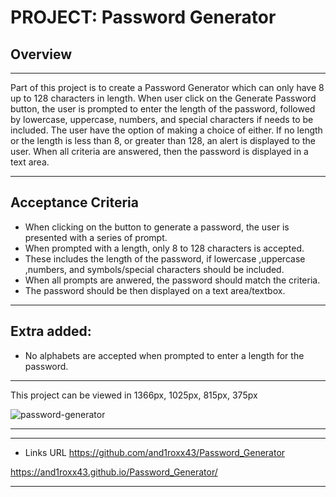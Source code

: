 # PROJECT: Password Generator

## Overview
___
Part of this project is to create a Password Generator which can only have 8 up to 128 characters in length. When user click on the Generate Password button, the user is prompted to enter the length of the password, followed by lowercase, uppercase, numbers, and special characters if needs to be included.
The user have the option of making a choice of either.
If no length or the length is less than 8, or greater than 128, an alert is displayed to the user.
When all criteria are answered, then the password is displayed in a text area.
___

## Acceptance Criteria
- When clicking on the button to generate a password, the user is presented with a series of prompt.
- When prompted with a length, only 8 to 128 characters is accepted.
- These includes the length of the password, if lowercase ,uppercase ,numbers, and symbols/special characters should be included.
- When all prompts are anwered, the password should match the criteria.
- The password should be then displayed on a text area/textbox.

___
## Extra added:
- No alphabets are accepted when prompted to enter a length for the password.
____
This project can be viewed in 1366px, 1025px, 815px, 375px

![password-generator](https://user-images.githubusercontent.com/14179472/115136595-16863500-a064-11eb-927d-e0510162dd1d.png)

___
___

- Links URL
https://github.com/and1roxx43/Password_Generator

https://and1roxx43.github.io/Password_Generator/

___


